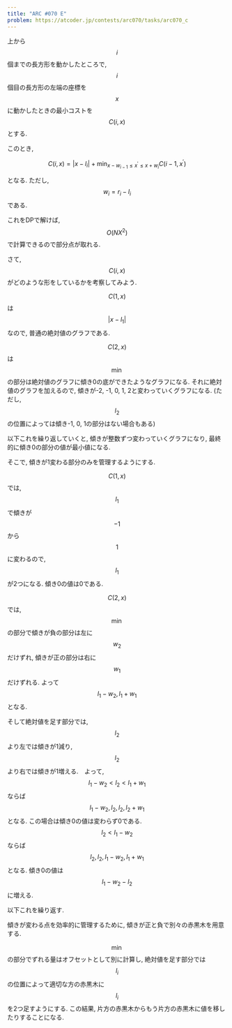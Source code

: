 ```yaml
---
title: "ARC #070 E"
problem: https://atcoder.jp/contests/arc070/tasks/arc070_c
---
```

上から $$ i $$ 個までの長方形を動かしたところで, $$ i $$ 個目の長方形の左端の座標を $$ x $$ に動かしたときの最小コストを $$ C(i, x) $$ とする.

このとき,

$$
C(i, x) = \vert x-l_i \vert + \min_{x-w_{i-1} \leq x^{\prime} \leq x+w_i} C(i-1, x^{\prime})
$$

となる. ただし, $$ w_i = r_i - l_i $$ である.

これをDPで解けば, $$ O(NX^2) $$ で計算できるので部分点が取れる.

さて, $$ C(i, x) $$ がどのような形をしているかを考察してみよう.

$$ C(1, x) $$ は $$ \vert x-l_1 \vert $$ なので, 普通の絶対値のグラフである.

$$ C(2, x) $$ は $$ \min $$ の部分は絶対値のグラフに傾き0の底ができたようなグラフになる. それに絶対値のグラフを加えるので, 傾きが-2, -1, 0, 1, 2と変わっていくグラフになる. (ただし, $$ l_2 $$ の位置によっては傾き-1, 0, 1の部分はない場合もある)

以下これを繰り返していくと, 傾きが整数ずつ変わっていくグラフになり, 最終的に傾き0の部分の値が最小値になる.

そこで, 傾きが1変わる部分のみを管理するようにする.

$$ C(1, x) $$ では, $$ l_1 $$ で傾きが $$ -1 $$ から $$ 1 $$ に変わるので, $$ l_1 $$ が2つになる. 傾き0の値は0である.

$$ C(2, x) $$ では, $$ \min $$ の部分で傾きが負の部分は左に $$ w_2 $$ だけずれ, 傾きが正の部分は右に $$ w_1 $$ だけずれる. よって $$ l_1-w_2, l_1+w_1 $$ となる.

そして絶対値を足す部分では, $$ l_2 $$ より左では傾きが1減り, $$ l_2 $$ より右では傾きが1増える.　よって, $$ l_1-w_2 \lt l_2 \lt l_1+w_1 $$ ならば $$ l_1-w_2, l_2, l_2, l_2+w_1 $$ となる. この場合は傾き0の値は変わらず0である. $$ l_2 \lt l_1-w_2 $$ ならば $$ l_2, l_2, l_1-w_2, l_1+w_1 $$ となる. 傾き0の値は $$ l_1-w_2-l_2 $$ に増える.

以下これを繰り返す.

傾きが変わる点を効率的に管理するために, 傾きが正と負で別々の赤黒木を用意する.

$$ \min $$ の部分でずれる量はオフセットとして別に計算し, 絶対値を足す部分では $$ l_i $$ の位置によって適切な方の赤黒木に $$ l_i $$ を2つ足すようにする. この結果, 片方の赤黒木からもう片方の赤黒木に値を移したりすることになる.
